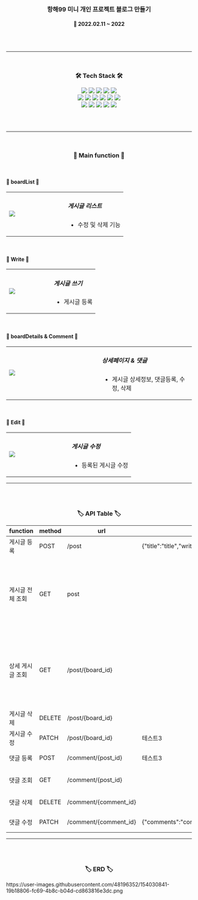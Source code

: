 <h3 align="center"><b>항해99 미니 개인 프로젝트 블로그 만들기</b></h3>

<h4 align="center">📆 2022.02.11 ~ 2022</h4>
<br>
<br>

---

<br>
<h3 align="center"><b>🛠 Tech Stack 🛠</b></h3>
<p align="center">
<img src="https://img.shields.io/badge/javascript-F7DF1E?style=for-the-badge&logo=javascript&logoColor=black">
<img src="https://img.shields.io/badge/Thymeleaf-green?style=for-the-badge&logo=Thymeleaf&logoColor=white">
<img src="https://img.shields.io/badge/bootstrap-Purple?style=for-the-badge&logo=bootstrap&logoColor=white">
<img src="https://img.shields.io/badge/jquery-1572B6?style=for-the-badge&logo=jquery&logoColor=white">
<img src="https://img.shields.io/badge/css-1572B6?style=for-the-badge&logo=css3&logoColor=white">

</br>

<img src="https://img.shields.io/badge/java1.8-539bf5?style=for-the-badge&logo=java1.8&logoColor=white">
<img src="https://img.shields.io/badge/jpa-green?style=for-the-badge&logo=jpa&logoColor=white">
<img src="https://img.shields.io/badge/spring%20data%20jpa-green?style=for-the-badge&logo=springdatajpa&logoColor=white">
<img src="https://img.shields.io/badge/gradle-1f4954?style=for-the-badge&logo=gradle&logoColor=white">
<img src="https://img.shields.io/badge/Junit5-green?style=for-the-badge&logo=Junit5&logoColor=white">
<img src="https://img.shields.io/badge/mysql-skyblue?style=for-the-badge&logo=mysql&logoColor=white">

</br>

<img src="https://img.shields.io/badge/awsrds-orange?style=for-the-badge&logo=awsrds&logoColor=white">
<img src="https://img.shields.io/badge/naverCloud-green?style=for-the-badge&logo=naverCloud&logoColor=white">
<img src="https://img.shields.io/badge/ubuntu-orange?style=for-the-badge&logo=ubuntu&logoColor=white">
<img src="https://img.shields.io/badge/git Action-blue?style=for-the-badge&logo=gitAction&logoColor=white">
<img src="https://img.shields.io/badge/docker-blue?style=for-the-badge&logo=docker&logoColor=white">

</br>

<br><br>

---


<br>
<h3 align="center"><b>📢 Main function 📢</b></h3>
<br>
<h4><b>📰 boardList 📰</b></h4>

<table width="100%">
    <tr>
        <td width="50%"><img src="https://user-images.githubusercontent.com/48196352/154000766-66810795-f139-455f-a956-0de13ace0c13.JPG" /></td>
        <td width="50%">
            <h5>게시글 리스트</h5>
            <ul>
                <li>수정 및 삭제 기능</li>
            </ul>
        </td>
    </tr>
</table>

<br>

<h4><b>📰 Write 📰</b></h4>

<table width="100%">
    <tr>
        <td width="50%"><img src="https://user-images.githubusercontent.com/48196352/154000857-05be61c6-a788-4fca-a5f0-5e9845b0560e.JPG" /></td>
        <td width="50%">
            <h5>게시글 쓰기</h5>
            <ul>
                <li>게시글 등록</li>
            </ul>
        </td>
    </tr>
</table>

<br>
<h4><b>📰 boardDetails & Comment 📰</b></h4>

<table width="100%">
    <tr>
        <td width="50%"><img src="https://user-images.githubusercontent.com/48196352/154001177-fc9db7fc-a5d7-4c2a-a4b6-9df2ed4118aa.JPG" /></td>
        <td width="50%">
            <h5>상세페이지 & 댓글</h5>
            <ul>
                <li>게시글 상세정보, 댓글등록, 수정, 삭제</li>
            </ul>
        </td>
    </tr>
</table>

<br>
<h4><b>📰 Edit 📰</b></h4>

<table width="100%">
    <tr>
        <td width="50%"><img src="https://user-images.githubusercontent.com/48196352/154001181-ecadcd7a-1ff2-4b83-a705-3144691a0bab.JPG" /></td>
        <td width="50%">
            <h5>게시글 수정</h5>
            <ul>
                <li>등록된 게시글 수정</li>
            </ul>
        </td>
    </tr>
</table>



---


<br><br>

<h3 align="center"><b>🏷 API Table 🏷</b></h3>

|function|method|urI|Request|Response|
|------|---|---|---|---|
|게시글 등록|POST|/post|{"title":"title","writer":"writer","content":"content"}|{"success":true,"msg": "게시글 등록 완료!"}|
|게시글 전체 조회|GET|post||{"id": id, "title": title, "writer": writer, "content": content, "boardDate": "2022-02-14T23:46:34.83317","comment": [{ "id": id,  "contents": contents: , "commentDate": "2022-02-14T23:46:41.06443"},{"id": id,  "contents": contents: , "commentDate":"2022-02-14T23:46:41.06443"}]}|
|상세 게시글 조회|GET|/post/{board_id}||{"id": id, "title": title, "writer": writer, "content": content, "boardDate": "2022-02-14T23:46:34.83317","comment": [{ "id": id,  "contents": contents: , "commentDate": "2022-02-14T23:46:41.06443"},{"id": id,  "contents": contents: , "commentDate":"2022-02-14T23:46:41.06443"}]}|
|게시글 삭제|DELETE|/post/{board_id}||{"success": true,"msg": "게시글 삭제 완료!"}|
|게시글 수정|PATCH|/post/{board_id}|테스트3|{"success": true,"msg": "게시글 수정 완료!"}|
|댓글 등록|POST|/comment/{post_id}|테스트3|{"success": true,"msg": "댓글 등록 완료!"}|
|댓글 조회|GET|/comment/{post_id}||{"id": id,  "contents": contents: , "commentDate": "2022-02-14T23:46:41.06443"},|
|댓글 삭제|DELETE|/comment/{comment_id}||{"success": true,"msg": "댓글 삭제 완료!"}|
|댓글 수정|PATCH|/comment/{comment_id}|{"comments":"comments"}|{"success": true,"msg": "댓글 수정 완료!"}|

---
<br><br>
<h3 align="center"><b>🏷 ERD 🏷</b></h3>
https://user-images.githubusercontent.com/48196352/154030841-19b18806-fc69-4b8c-b04d-cd863816e3dc.png

